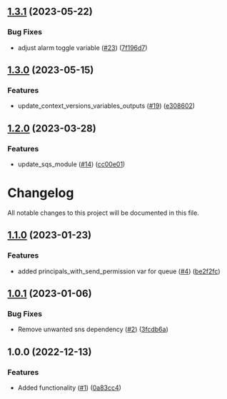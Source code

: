 ## [1.3.1](https://github.com/justtrackio/terraform-aws-sqs-queues/compare/v1.3.0...v1.3.1) (2023-05-22)


### Bug Fixes

* adjust alarm toggle variable ([#23](https://github.com/justtrackio/terraform-aws-sqs-queues/issues/23)) ([7f196d7](https://github.com/justtrackio/terraform-aws-sqs-queues/commit/7f196d75189256679631229b8e16aa6078938884))

## [1.3.0](https://github.com/justtrackio/terraform-aws-sqs-queues/compare/v1.2.0...v1.3.0) (2023-05-15)


### Features

* update_context_versions_variables_outputs ([#19](https://github.com/justtrackio/terraform-aws-sqs-queues/issues/19)) ([e308602](https://github.com/justtrackio/terraform-aws-sqs-queues/commit/e308602c2767afa48e276b2047364e13b3b0993e))

## [1.2.0](https://github.com/justtrackio/terraform-aws-sqs-queues/compare/v1.1.0...v1.2.0) (2023-03-28)


### Features

* update_sqs_module ([#14](https://github.com/justtrackio/terraform-aws-sqs-queues/issues/14)) ([cc00e01](https://github.com/justtrackio/terraform-aws-sqs-queues/commit/cc00e014c3c869e8b9ea2f660bdb32d7f964b844))

# Changelog

All notable changes to this project will be documented in this file.

## [1.1.0](https://github.com/justtrackio/terraform-aws-sqs-queues/compare/v1.0.1...v1.1.0) (2023-01-23)


### Features

* added principals_with_send_permission var for queue ([#4](https://github.com/justtrackio/terraform-aws-sqs-queues/issues/4)) ([be2f2fc](https://github.com/justtrackio/terraform-aws-sqs-queues/commit/be2f2fc741bd60f72727fbbff8de5608a6a053ae))

## [1.0.1](https://github.com/justtrackio/terraform-aws-sqs-queues/compare/v1.0.0...v1.0.1) (2023-01-06)


### Bug Fixes

* Remove unwanted sns dependency ([#2](https://github.com/justtrackio/terraform-aws-sqs-queues/issues/2)) ([3fcdb6a](https://github.com/justtrackio/terraform-aws-sqs-queues/commit/3fcdb6a2a874b5ea7668e15a57c4415e6642e050))

## 1.0.0 (2022-12-13)


### Features

* Added functionality ([#1](https://github.com/justtrackio/terraform-aws-sqs-queues/issues/1)) ([0a83cc4](https://github.com/justtrackio/terraform-aws-sqs-queues/commit/0a83cc44dfd2700b4201952ede6d1077c945e729))
